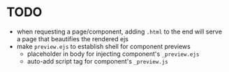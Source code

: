 # TODO

- when requesting a page/component, adding `.html` to the end will serve a page that beautifies the rendered ejs
- make `preview.ejs` to establish shell for component previews
  - placeholder in body for injecting component's `_preview.ejs`
  - auto-add script tag for component's `_preview.js`
